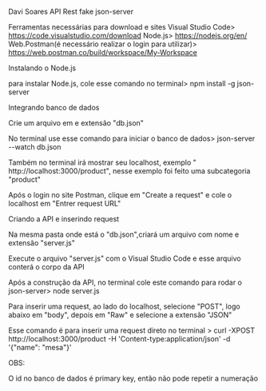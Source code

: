 Davi Soares
API Rest fake json-server

Ferramentas necessárias para download e sites
Visual Studio Code> https://code.visualstudio.com/download
Node.js> https://nodejs.org/en/ 
Web.Postman(é necessário realizar o login para utilizar)> https://web.postman.co/build/workspace/My-Workspace

Instalando o Node.js

para instalar Node.js, cole esse comando no terminal>  npm install -g json-server


Integrando banco de dados

Crie um arquivo em e extensão "db.json"

No terminal use esse comando para iniciar o banco de dados> json-server --watch db.json

Também no terminal irá mostrar seu localhost, exemplo " http://localhost:3000/product", nesse exemplo foi feito uma subcategoria "product"

Após o login no site Postman, clique em "Create a request" e cole o localhost em "Entrer request URL"



Criando a API e inserindo request

Na mesma pasta onde está o "db.json",criará um arquivo com nome e extensão "server.js"

Execute o arquivo "server.js" com o Visual Studio Code e esse arquivo conterá o corpo da API

Após a construção da API, no terminal cole este comando para rodar o json-server> node server.js 

Para inserir uma request, ao lado do localhost, selecione "POST", logo abaixo em "body", depois em "Raw" e selecione a extensão "JSON"


Esse comando é para inserir uma request direto no terminal > curl -XPOST http://localhost:3000/product -H 'Content-type:application/json' -d '{"name": "mesa"}'


OBS:

O id no banco de dados é primary key, então não pode repetir a numeração














